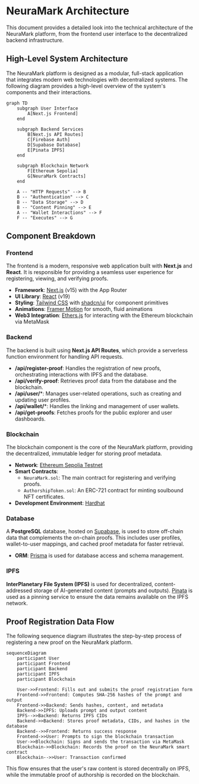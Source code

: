 # NeuraMark Architecture

This document provides a detailed look into the technical architecture of the NeuraMark platform, from the frontend user interface to the decentralized backend infrastructure.

## High-Level System Architecture

The NeuraMark platform is designed as a modular, full-stack application that integrates modern web technologies with decentralized systems. The following diagram provides a high-level overview of the system's components and their interactions.

```mermaid
graph TD
    subgraph User Interface
        A[Next.js Frontend]
    end

    subgraph Backend Services
        B[Next.js API Routes]
        C[Firebase Auth]
        D[Supabase Database]
        E[Pinata IPFS]
    end

    subgraph Blockchain Network
        F[Ethereum Sepolia]
        G[NeuraMark Contracts]
    end

    A -- "HTTP Requests" --> B
    B -- "Authentication" --> C
    B -- "Data Storage" --> D
    B -- "Content Pinning" --> E
    A -- "Wallet Interactions" --> F
    F -- "Executes" --> G
```

## Component Breakdown

### Frontend

The frontend is a modern, responsive web application built with **Next.js** and **React**. It is responsible for providing a seamless user experience for registering, viewing, and verifying proofs.

-   **Framework**: [Next.js](https://nextjs.org/) (v15) with the App Router
-   **UI Library**: [React](https://react.dev/) (v19)
-   **Styling**: [Tailwind CSS](https://tailwindcss.com/) with [shadcn/ui](https://ui.shadcn.com/) for component primitives
-   **Animations**: [Framer Motion](https://www.framer.com/motion/) for smooth, fluid animations
-   **Web3 Integration**: [Ethers.js](https://ethers.io/) for interacting with the Ethereum blockchain via MetaMask

### Backend

The backend is built using **Next.js API Routes**, which provide a serverless function environment for handling API requests.

-   **/api/register-proof**: Handles the registration of new proofs, orchestrating interactions with IPFS and the database.
-   **/api/verify-proof**: Retrieves proof data from the database and the blockchain.
-   **/api/user/***: Manages user-related operations, such as creating and updating user profiles.
-   **/api/wallet/***: Handles the linking and management of user wallets.
-   **/api/get-proofs**: Fetches proofs for the public explorer and user dashboards.

### Blockchain

The blockchain component is the core of the NeuraMark platform, providing the decentralized, immutable ledger for storing proof metadata.

-   **Network**: [Ethereum Sepolia Testnet](https://sepolia.etherscan.io/)
-   **Smart Contracts**:
    -   `NeuraMark.sol`: The main contract for registering and verifying proofs.
    -   `AuthorshipToken.sol`: An ERC-721 contract for minting soulbound NFT certificates.
-   **Development Environment**: [Hardhat](https://hardhat.org/)

### Database

A **PostgreSQL** database, hosted on [Supabase](https://supabase.com/), is used to store off-chain data that complements the on-chain proofs. This includes user profiles, wallet-to-user mappings, and cached proof metadata for faster retrieval.

-   **ORM**: [Prisma](https://www.prisma.io/) is used for database access and schema management.

### IPFS

**InterPlanetary File System (IPFS)** is used for decentralized, content-addressed storage of AI-generated content (prompts and outputs). [Pinata](https://pinata.cloud/) is used as a pinning service to ensure the data remains available on the IPFS network.

## Proof Registration Data Flow

The following sequence diagram illustrates the step-by-step process of registering a new proof on the NeuraMark platform.

```mermaid
sequenceDiagram
    participant User
    participant Frontend
    participant Backend
    participant IPFS
    participant Blockchain

    User->>Frontend: Fills out and submits the proof registration form
    Frontend->>Frontend: Computes SHA-256 hashes of the prompt and output
    Frontend->>Backend: Sends hashes, content, and metadata
    Backend->>IPFS: Uploads prompt and output content
    IPFS-->>Backend: Returns IPFS CIDs
    Backend->>Backend: Stores proof metadata, CIDs, and hashes in the database
    Backend-->>Frontend: Returns success response
    Frontend->>User: Prompts to sign the blockchain transaction
    User->>Blockchain: Signs and sends the transaction via MetaMask
    Blockchain->>Blockchain: Records the proof on the NeuraMark smart contract
    Blockchain-->>User: Transaction confirmed
```

This flow ensures that the user's raw content is stored decentrally on IPFS, while the immutable proof of authorship is recorded on the blockchain.
